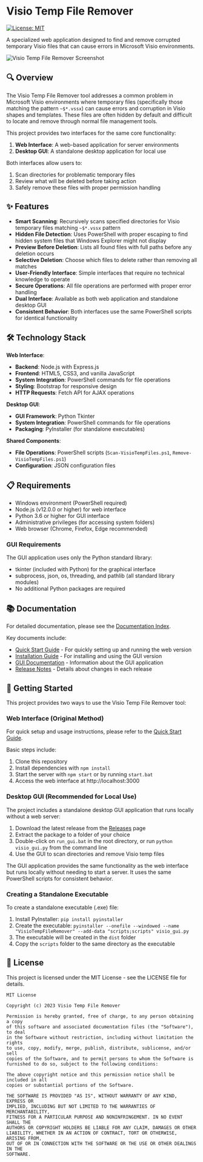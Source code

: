 # Visio Temp File Remover

[![License: MIT](https://img.shields.io/badge/License-MIT-blue.svg)](https://opensource.org/licenses/MIT)

A specialized web application designed to find and remove corrupted temporary Visio files that can cause errors in Microsoft Visio environments.

![Visio Temp File Remover Screenshot](https://via.placeholder.com/800x400?text=Visio+Temp+File+Remover)

## 🔍 Overview

The Visio Temp File Remover tool addresses a common problem in Microsoft Visio environments where temporary files (specifically those matching the pattern `~$*.vssx`) can cause errors and corruption in Visio shapes and templates. These files are often hidden by default and difficult to locate and remove through normal file management tools.

This project provides two interfaces for the same core functionality:
1. **Web Interface**: A web-based application for server environments
2. **Desktop GUI**: A standalone desktop application for local use

Both interfaces allow users to:
1. Scan directories for problematic temporary files
2. Review what will be deleted before taking action
3. Safely remove these files with proper permission handling

## ✨ Features

- **Smart Scanning**: Recursively scans specified directories for Visio temporary files matching `~$*.vssx` pattern
- **Hidden File Detection**: Uses PowerShell with proper escaping to find hidden system files that Windows Explorer might not display
- **Preview Before Deletion**: Lists all found files with full paths before any deletion occurs
- **Selective Deletion**: Choose which files to delete rather than removing all matches
- **User-Friendly Interface**: Simple interfaces that require no technical knowledge to operate
- **Secure Operations**: All file operations are performed with proper error handling
- **Dual Interface**: Available as both web application and standalone desktop GUI
- **Consistent Behavior**: Both interfaces use the same PowerShell scripts for identical functionality

## 🛠️ Technology Stack

**Web Interface**:
- **Backend**: Node.js with Express.js
- **Frontend**: HTML5, CSS3, and vanilla JavaScript
- **System Integration**: PowerShell commands for file operations
- **Styling**: Bootstrap for responsive design
- **HTTP Requests**: Fetch API for AJAX operations

**Desktop GUI**:
- **GUI Framework**: Python Tkinter
- **System Integration**: PowerShell commands for file operations
- **Packaging**: PyInstaller (for standalone executables)

**Shared Components**:
- **File Operations**: PowerShell scripts (`Scan-VisioTempFiles.ps1`, `Remove-VisioTempFiles.ps1`)
- **Configuration**: JSON configuration files

## 📋 Requirements

- Windows environment (PowerShell required)
- Node.js (v12.0.0 or higher) for web interface
- Python 3.6 or higher for GUI interface
- Administrative privileges (for accessing system folders)
- Web browser (Chrome, Firefox, Edge recommended)

### GUI Requirements
The GUI application uses only the Python standard library:
- tkinter (included with Python) for the graphical interface
- subprocess, json, os, threading, and pathlib (all standard library modules)
- No additional Python packages are required

## 📚 Documentation

For detailed documentation, please see the [Documentation Index](docs/index.md).

Key documents include:
- [Quick Start Guide](docs/quickstart.md) - For quickly setting up and running the web version
- [Installation Guide](docs/installation.md) - For installing and using the GUI version
- [GUI Documentation](docs/gui.md) - Information about the GUI application
- [Release Notes](docs/release-notes.md) - Details about changes in each release

## 🚀 Getting Started

This project provides two ways to use the Visio Temp File Remover tool:

### Web Interface (Original Method)
For quick setup and usage instructions, please refer to the [Quick Start Guide](docs/quickstart.md).

Basic steps include:
1. Clone this repository
2. Install dependencies with `npm install`
3. Start the server with `npm start` or by running `start.bat`
4. Access the web interface at http://localhost:3000

### Desktop GUI (Recommended for Local Use)
The project includes a standalone desktop GUI application that runs locally without a web server:

1. Download the latest release from the [Releases](https://github.com/Saml1211/visio-temp-file-remover2/releases) page
2. Extract the package to a folder of your choice
3. Double-click on `run_gui.bat` in the root directory, or run `python visio_gui.py` from the command line
4. Use the GUI to scan directories and remove Visio temp files

The GUI application provides the same functionality as the web interface but runs locally without needing to start a server. It uses the same PowerShell scripts for consistent behavior.

### Creating a Standalone Executable
To create a standalone executable (.exe) file:

1. Install PyInstaller: `pip install pyinstaller`
2. Create the executable: `pyinstaller --onefile --windowed --name "VisioTempFileRemover" --add-data "scripts;scripts" visio_gui.py`
3. The executable will be created in the `dist` folder
4. Copy the `scripts` folder to the same directory as the executable

## 📄 License

This project is licensed under the MIT License - see the LICENSE file for details.

```
MIT License

Copyright (c) 2023 Visio Temp File Remover

Permission is hereby granted, free of charge, to any person obtaining a copy
of this software and associated documentation files (the "Software"), to deal
in the Software without restriction, including without limitation the rights
to use, copy, modify, merge, publish, distribute, sublicense, and/or sell
copies of the Software, and to permit persons to whom the Software is
furnished to do so, subject to the following conditions:

The above copyright notice and this permission notice shall be included in all
copies or substantial portions of the Software.

THE SOFTWARE IS PROVIDED "AS IS", WITHOUT WARRANTY OF ANY KIND, EXPRESS OR
IMPLIED, INCLUDING BUT NOT LIMITED TO THE WARRANTIES OF MERCHANTABILITY,
FITNESS FOR A PARTICULAR PURPOSE AND NONINFRINGEMENT. IN NO EVENT SHALL THE
AUTHORS OR COPYRIGHT HOLDERS BE LIABLE FOR ANY CLAIM, DAMAGES OR OTHER
LIABILITY, WHETHER IN AN ACTION OF CONTRACT, TORT OR OTHERWISE, ARISING FROM,
OUT OF OR IN CONNECTION WITH THE SOFTWARE OR THE USE OR OTHER DEALINGS IN THE
SOFTWARE.
```
